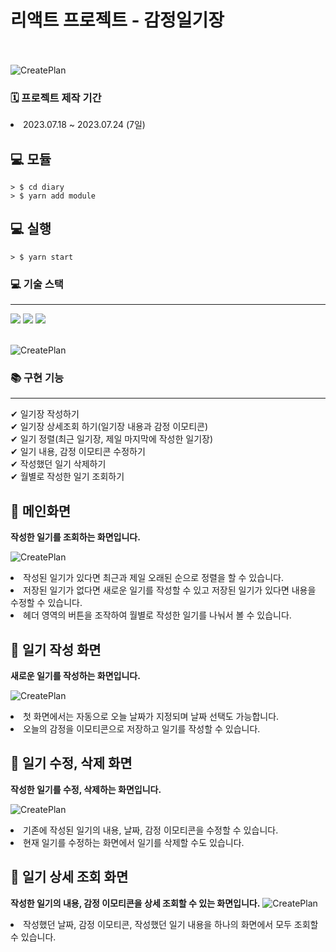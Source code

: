 # 리액트 프로젝트 - 감정일기장<br><br>
![CreatePlan](./image/thumbnail.png)<br>


### 🗓 프로젝트 제작 기간
<li> 2023.07.18 ~ 2023.07.24 (7일) <br/>

## 💻 모듈

```
> $ cd diary
> $ yarn add module
```

## 💻 실행 

```
> $ yarn start
```

### 💻 기술 스택
<hr/>
 <img src="https://img.shields.io/badge/React-v18.2.0-red?logo=React"/>
 <img src="https://img.shields.io/badge/React Router-v6.14.2-green?logo=React"/>
 <img src="https://img.shields.io/badge/React Scripts-v5.0.1-blue?logo=React"/><br><br>


 ![CreatePlan](./image/json_version.PNG)


### 📚 구현 기능
<hr/>
✔  일기장 작성하기<br>
✔  일기장 상세조회 하기(일기장 내용과 감정 이모티콘)<br>
✔  일기 정렬(최근 일기장, 제일 마지막에 작성한 일기장)<br>
✔  일기 내용, 감정 이모티콘 수정하기<br>
✔  작성했던 일기 삭제하기<br>
✔  월별로 작성한 일기 조회하기<br>

## 📔 메인화면
**작성한 일기를 조회하는 화면입니다.**

![CreatePlan](./image/main.JPG)

<li>작성된 일기가 있다면 최근과 제일 오래된 순으로 정렬을 할 수 있습니다.
<li> 저장된 일기가 없다면 새로운 일기를 작성할 수 있고 저장된 일기가 있다면 내용을 수정할 수 있습니다.
<li> 헤더 영역의 버튼을 조작하여 월별로 작성한 일기를 나눠서 볼 수 있습니다.
<br/>

## 📝 일기 작성 화면
**새로운 일기를 작성하는 화면입니다.**

![CreatePlan](./image/diary_write.JPG)


<li> 첫 화면에서는 자동으로 오늘 날짜가 지정되며 날짜 선택도 가능합니다.
<li> 오늘의 감정을 이모티콘으로 저장하고 일기를 작성할 수 있습니다.

## 📝 일기 수정, 삭제 화면
**작성한 일기를 수정, 삭제하는 화면입니다.**

![CreatePlan](./image/diary_edit.JPG)

<li> 기존에 작성된 일기의 내용, 날짜, 감정 이모티콘을 수정할 수 있습니다.
<li> 현재 일기를 수정하는 화면에서 일기를 삭제할 수도 있습니다. 

## 📖 일기 상세 조회 화면
**작성한 일기의 내용, 감정 이모티콘을 상세 조회할 수 있는 화면입니다.**
![CreatePlan](./image/diary_mread.JPG)

<li> 작성했던 날짜, 감정 이모티콘, 작성했던 일기 내용을 하나의 화면에서 모두 조회할 수 있습니다.


